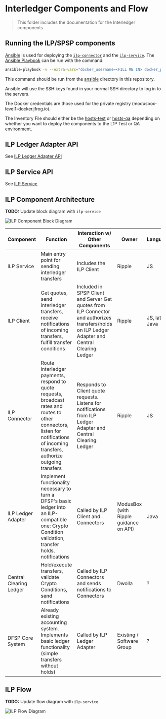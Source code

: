 # Interledger Components and Flow
> This folder includes the documentation for the Interledger components

## Running the ILP/SPSP components

[Ansible](https://docs.ansible.com/ansible/playbooks.html) is used for deploying the [`ilp-connector`](https://github.com/interledgerjs/ilp-connector) and the [`ilp-service`](https://github.com/LevelOneProject/ilp-service). The [Ansible Playbook](./ansible/ansible.yml) can be run with the command:

```sh
ansible-playbook -v --extra-vars="docker_username=<FILL ME IN> docker_password=<FILL ME IN> docker_email=<FILL ME IN>" --inventory-file=hosts-test ansible.yml
```

This command should be run from the [ansible](./ansible) directory in this repository.

Ansible will use the SSH keys found in your normal SSH directory to log in to the servers.

The Docker credentials are those used for the private registry (modusbox-level1-docker.jfrog.io).

The Inventory File should either be the [hosts-test](./ansible/hosts-test) or [hosts-qa](./ansible/hosts-qa) depending on whether you want to deploy the components to the L1P Test or QA environment.

## ILP Ledger Adapter API

See [ILP Ledger Adapter API](./ledger-adapter.md)

## ILP Service API

See [ILP Service](http://github.com/LevelOneProject/ilp-service).

## ILP Component Architecture

**TODO:** Update block diagram with `ilp-service`

![ILP Component Block Diagram](./block-diagram.png)

| Component | Function | Interaction w/ Other Components | Owner | Language(s)
|---|---|---|---|---|
| ILP Service | Main entry point for sending interledger transfers | Includes the ILP Client | Ripple | JS |
| ILP Client | Get quotes, send interledger transfers, receive notifications of incoming transfers, fulfill transfer conditions | Included in SPSP Client and Server Get quotes from ILP Connector and authorizes transfers/holds on ILP Ledger Adapter and Central Clearing Ledger | Ripple | JS, later Java |
| ILP Connector | Route interledger payments, respond to quote requests, broadcast rates and routes to other connectors, listen for notifications of incoming transfers, authorize outgoing transfers | Responds to Client quote requests. Listens for notifications from ILP Ledger Adapter and Central Clearing Ledger | Ripple | JS |
| ILP Ledger Adapter | Implement functionality necessary to turn a DFSP's basic ledger into an ILP-compatible one: Crypto Condition validation, transfer holds, notifications | Called by ILP Client and Connectors | ModusBox (with Ripple guidance on API) | Java |
| Central Clearing Ledger | Hold/execute transfers, validate Crypto Conditions, send notifications | Called by ILP Connectors and sends notifications to Connectors | Dwolla | ? |
| DFSP Core System | Already existing accounting system. Implements basic ledger functionality (simple transfers without holds) | Called by ILP Ledger Adapter | Existing / Software Group | ? |

## ILP Flow

**TODO:** Update flow diagram with `ilp-service`

![ILP Flow Diagram](./flow-diagram.png)

